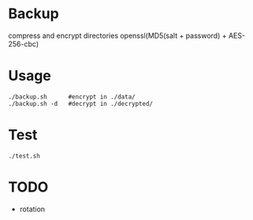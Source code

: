 # Backup
compress and encrypt directories openssl(MD5(salt + password) + AES-256-cbc)

# Usage
```
./backup.sh      #encrypt in ./data/
./backup.sh -d   #decrypt in ./decrypted/
```

# Test
```
./test.sh
```

# TODO

- rotation
